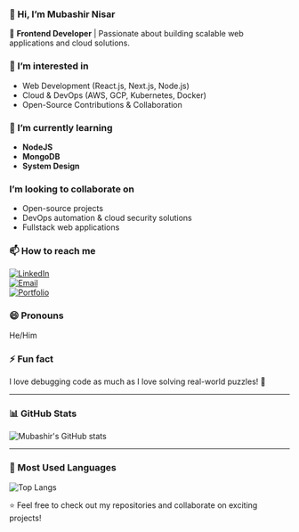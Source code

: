 ### 👋 Hi, I’m Mubashir Nisar  
🚀 **Frontend Developer** | Passionate about building scalable web applications and cloud solutions.

### 👀 I’m interested in  
- Web Development (React.js, Next.js, Node.js)  
- Cloud & DevOps (AWS, GCP, Kubernetes, Docker)  
- Open-Source Contributions & Collaboration  

### 🌱 I’m currently learning  
- **NodeJS**  
- **MongoDB**  
- **System Design**  

### I’m looking to collaborate on  
- Open-source projects  
- DevOps automation & cloud security solutions  
- Fullstack web applications  

### 📫 How to reach me  
[![LinkedIn](https://img.shields.io/badge/LinkedIn-Mubashir_Nisar-blue?style=flat&logo=linkedin)](https://www.linkedin.com/in/mobashshirnesar/)  
[![Email](https://img.shields.io/badge/Email-Contact-yellow?style=flat)](mailto:mubashirnhasir@gmail.com)  
[![Portfolio](https://img.shields.io/badge/Portfolio-Visit-green?style=flat)](https://www.behance.net/mubashirnhasir)  

### 😄 Pronouns  
He/Him  

### ⚡ Fun fact  
I love debugging code as much as I love solving real-world puzzles! 🧩  

---

### 📊 GitHub Stats  
![Mubashir's GitHub stats](https://github-readme-stats.vercel.app/api?username=mubashirnhasir&show_icons=true&theme=dark)  

---

### 🚀 Most Used Languages  
![Top Langs](https://github-readme-stats.vercel.app/api/top-langs/?username=mubashirnhasir&layout=compact&theme=dark)


⭐️ Feel free to check out my repositories and collaborate on exciting projects!  
